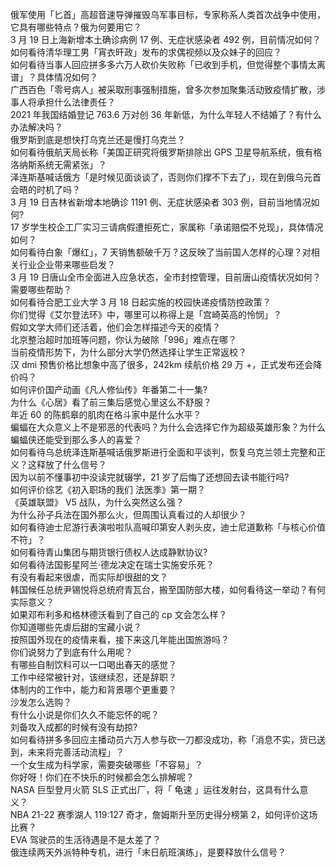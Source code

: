 俄军使用「匕首」高超音速导弹摧毁乌军事目标，专家称系人类首次战争中使用，它具有哪些特点？俄为何要用它？  
3 月 19 日上海新增本土确诊病例 17 例、无症状感染者 492 例，目前情况如何？  
如何看待清华理工男「宵衣旰政」发布的求偶视频以及众妹子的回应？  
如何看待当事人回应拼多多六万人砍价失败称「已收到手机，但觉得整个事情太离谱」？具体情况如何？  
广西百色「零号病人」被采取刑事强制措施，曾多次参加聚集活动致疫情扩散，涉事人将承担什么法律责任？  
2021 年我国结婚登记 763.6 万对创 36 年新低，为什么年轻人不结婚了？有什么办法解决吗？  
俄罗斯到底是想快打乌克兰还是慢打乌克兰？  
如何看待俄航天局长称「美国正研究将俄罗斯排除出 GPS 卫星导航系统，俄有格洛纳斯系统无需紧张」？  
泽连斯基喊话俄方「是时候见面谈谈了，否则你们撑不下去了」，现在到俄乌元首会晤的时机了吗？  
3 月 19 日吉林省新增本地确诊 1191 例、无症状感染者 303 例，目前当地情况如何?  
17 岁学生校企工厂实习三请病假遭拒死亡，家属称「承诺赔偿不兑现」，具体情况如何？  
如何看待白象「爆红」，7 天销售额破千万？这反映了当前国人怎样的心理？对相关行业企业带来哪些启发？  
3 月 19 日唐山全市全面进入应急状态，全市封控管理，目前唐山疫情状况如何？需要哪些帮助？  
如何看待合肥工业大学 3 月 18 日起实施的校园快递疫情防控政策？  
你们觉得《艾尔登法环》中，哪里可以称得上是「宫崎英高的怜悯」？  
假如文学大师们还活着，他们会怎样描述今天的疫情？  
北京整治超时加班等问题，你认为破除「996」难点在哪？  
当前疫情形势下，为什么部分大学仍然选择让学生正常返校？  
汉 dmi 预售价格比想象中高了很多，242km 续航价格 29 万 +，正式发布还会降价吗？  
如何评价国产动画《凡人修仙传》年番第二十一集?  
为什么《心居》看了前三集后感觉心里这么不舒服？  
年近 60 的陈鹤皋的肌肉在格斗家中是什么水平？  
蝙蝠在大众意义上不是邪恶的代表吗？为什么会选择它作为超级英雄形象？为什么蝙蝠侠还能受到那么多人的喜爱？  
如何看待乌总统泽连斯基喊话俄罗斯进行全面和平谈判，恢复乌克兰领土完整和正义？这释放了什么信号？  
因为以前不懂事初中没读完就辍学，21 岁了后悔了还想回去读书能行吗?  
如何评价综艺《初入职场的我们 法医季》第一期？  
《英雄联盟》 V5 战队，为什么突然这么强？  
为什么孙子兵法在国外那么火，但周围认真看过的人却很少？  
如何看待迪士尼游行表演啦啦队高喊印第安人剥头皮，迪士尼道歉称「与核心价值不符」？  
如何看待青山集团与期货银行债权人达成静默协议?  
如何看待法国影星阿兰·德龙决定在瑞士实施安乐死？  
有没有看起来很虐，而实际却很甜的文？  
韩国候任总统尹锡悦将总统府青瓦台，搬至国防部大楼，如何看待这一举动？有何实际意义？  
如果邓布利多和格林德沃看到了自己的 cp 文会怎么样？  
你知道哪些先虐后甜的宝藏小说？  
按照国外现在的疫情来看，接下来这几年能出国旅游吗？  
你们说努力了到底有什么用呢？  
有哪些自制饮料可以一口喝出春天的感觉？  
工作中经常被针对，该继续忍，还是辞职？  
体制内的工作中，能力和背景哪个更重要？  
沙发怎么选购？  
有什么小说是你们久久不能忘怀的呢？  
刘备攻入成都的时候有没有劫掠?  
如何看待拼多多回应主播动员六万人参与砍一刀都没成功，称「消息不实，货已送到，未来将完善活动流程」？  
一个女生成为科学家，需要突破哪些「不容易」？  
你好呀！你们在不快乐的时候都会怎么排解呢？  
NASA 巨型登月火箭 SLS 正式出厂，将「 龟速 」运往发射台，这具有什么意义？  
NBA 21-22 赛季湖人 119:127 奇才，詹姆斯升至历史得分榜第 2，如何评价这场比赛？  
EVA 驾驶员的生活待遇是不是太差了？  
俄连续两天外派特种专机，进行「末日航班演练」，是要释放什么信号？  
